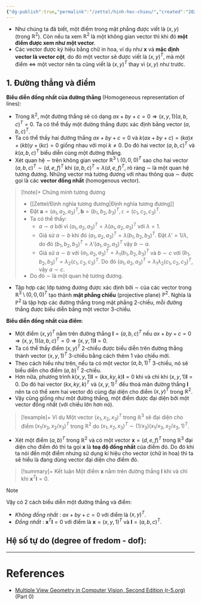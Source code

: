 ```yaml
---
{"dg-publish":true,"permalink":"/zettel/hinh-hoc-chieu/","created":"2024-03-03T09:29:12.155+07:00","updated":"2024-03-06T12:04:09.417+07:00"}
---
```


- Như chúng ta đã biết, một điểm trong mặt phẳng được viết là $(x, y)$ (trong $\mathbb{R}^2$). Còn nếu ta xem $\mathbb{R}^2$ là một không gian vector thì khi đó **một điểm được xem như một vector**.
- Các vector được ký hiệu bằng chữ in hoa, ví dụ như $\mathbf{x}$ và **mặc định vector là vector cột**, do đó một vector sẽ được viết là $(x, y)^T$, mà một điểm $\Leftrightarrow$ một vector nên ta cũng viết là $(x, y)^T$ thay vì $(x, y)$ như trước.
## 1. Đường thẳng và điểm

**Biểu diễn đồng nhất của đường thẳng** (Homogeneous representation of lines):
- Trong $\mathbb{R}^2$, một đường thẳng sẽ có dạng $ax + by + c = 0 \Rightarrow (x, y, 1)(a, b, c)^T = 0$. Ta có thể thấy một đường thẳng được xác định bằng vector $(a, b, c)^T$. 
- Ta có thể thấy hai đường thẳng $ax + by + c = 0$ và $k(ax + by + c) = (ka)x + (kb)y + (kc) = 0$ giống nhau với mọi $k \neq 0$. Do đó hai vector $(a, b, c)^T$ và $k(a, b, c)^T$ biểu diễn cùng một đường thẳng. 
- Xét quan hệ $\sim$ trên không gian vector $\mathbb{R}^3 \setminus (0, 0, 0)^T$ sao cho hai vector $(a, b, c)^T \sim (d, e, f)^T$ khi $(a, b, c)^T = \lambda (d, e, f)^T$, rõ ràng $\sim$ là một quan hệ tương đương. Những vector mà tương đương với nhau thông qua $\sim$ được gọi là các **vector đồng nhất** (homogenous vector).
>[!note]+ Chứng minh tương đương
>- [[Zettel/Định nghĩa tương đương\|Định nghĩa tương đương]]
>- Đặt $\mathbf{a} = (a_1, a_2, a_3)^T, \mathbf{b} = (b_1, b_2, b_3)^T, \mathbb{c} =  (c_1, c_2, c_3)^T$. 
>- Ta có thể thấy: 
>	- $a \sim a$ bởi vì $(a_1, a_2, a_3)^T = \lambda (a_1, a_2, a_3)^T$ với $\lambda = 1$.
>	- Giả sử $a \sim b$ khi đó $(a_1, a_2, a_3)^T = \lambda (b_1, b_2, b_3)^T$. Đặt $\lambda' = 1/\lambda$, do đó $(b_1, b_2, b_3)^T = \lambda' (a_1, a_2, a_3)^T$  vậy $b \sim a$.
>	- Giả sử $a \sim b$ với  $(a_1, a_2, a_3)^T = \lambda_1 (b_1, b_2, b_3)^T$ và $b \sim c$ với $(b_1, b_2, b_3)^T = \lambda_2 (c_1, c_2, c_3)^T$. Do đó $(a_1, a_2, a_3)^T = \lambda_1 \lambda_2 (c_1, c_2, c_3)^T$, vậy $a \sim c$.
>- Do đó $\sim$ là một quan hệ tương đương.
- Tập hợp các lớp tương đương được xác định bởi $\sim$ của các vector trong $\mathbb{R}^3 \setminus (0, 0, 0)^T$ tạo thành **mặt phẳng chiếu** (projective plane) $\mathbb{P}^2$. Nghĩa là $\mathbb{P}^2$ là tập hợp các đường thẳng trong mặt phẳng 2-chiều, mỗi đường thẳng được biểu diễn bằng một vector 3-chiều.

**Biểu diễn đồng nhất của điểm**: 
- Một điểm $(x, y)^T$ nằm trên đường thẳng $\mathbf{l} = (a, b, c)^T$ nếu $ax + by + c = 0 \Rightarrow (x, y, 1)(a, b, c)^T = 0 \Rightarrow (x, y, 1)\mathbf{l} = 0$. 
- Ta có thể thấy điểm $(x, y)^T$ 2-chiều được biểu diễn trên đường thẳng thành vector $(x, y, 1)^T$ 3-chiều bằng cách thêm $1$ vào chiều mới.
- Theo cách hiểu như trên, nếu ta có một vector $(a, b, 1)^T$ 3-chiều, nó sẽ biểu diễn cho điểm $(a, b)^T$ 2-chiều.
- Hơn nữa, phương trình $k(x, y, 1)\mathbf{l} = (kx, ky, k)\mathbf{l} = 0$ khi và chỉ khi $(x, y, 1)\mathbf{l} = 0$. Do đó hai vector $(kx, ky, k)^T$ và $(x, y, 1)^T$ đều thoả mãn đường thẳng $\mathbf{l}$ nên ta có thể xem hai vector đó cùng đại diện cho điểm $(x, y)^T$ trong $\mathbb{R}^2$. 
- Vậy cũng giống như một đường thẳng, một điểm được đại diện bởi một vector đồng nhất (với chiều lớn hơn nó).
>[!example]+ Ví dụ
>Một vector $(x_1, x_2, x_3)^T$ trong $\mathbb{R}^3$ sẽ đại diện cho điểm $(x_1/x_3, x_2/x_3)^T$ trong $\mathbb{R}^2$ do $(x_1, x_2, x_3)^T \sim (1/x_3)(x_1/x_3, x_2/x_3, 1)^T$.

- Xét một điểm $(a, b)^T$ trong $\mathbb{R}^2$ và có một vector $\mathbf{x} = (d, e, f)^T$ trong $\mathbb{R}^3$ đại diện cho điểm đó thì ta gọi $\mathbf{x}$ là **toạ độ đồng nhất** của điểm đó. Do đó khi ta nói đến một điểm nhưng sử dụng kí hiệu cho vector (chữ in hoa) thì ta sẽ hiểu là đang dùng vector đại diện cho điểm đó.

>[!summary]+ Kết luận
>Một điểm $\mathbf{x}$ nằm trên đường thẳng $\mathbf{l}$ khi và chỉ khi $\mathbf{x}^T\mathbf{l} = 0$.

>[!note]
>Vậy có 2 cách biểu diễn một đường thẳng và điểm:
>- *Không đồng nhất* : $ax + by + c = 0$ với điểm là $(x, y)^T$.
>- *Đồng nhất* : $\mathbf{x}^T\mathbf{l} = 0$ với điểm là $\mathbf{x} = (x, y, 1)^T$ và $\mathbf{l} = (a, b, c)^T$.

**Hệ số tự do** (degree of fredom - **dof**):
- 

---
# References

- [Multiple View Geometry in Computer Vision, Second Edition (r-5.org)](http://www.r-5.org/files/books/computers/algo-list/image-processing/vision/Richard_Hartley_Andrew_Zisserman-Multiple_View_Geometry_in_Computer_Vision-EN.pdf) (Part 0)